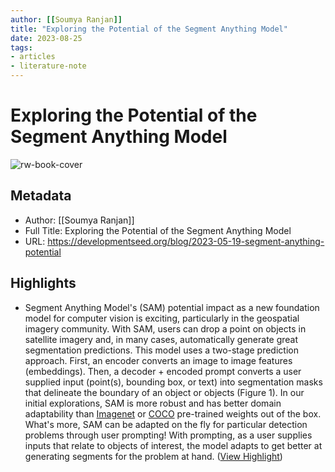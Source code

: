 ```yaml
---
author: [[Soumya Ranjan]]
title: "Exploring the Potential of the Segment Anything Model"
date: 2023-08-25
tags: 
- articles
- literature-note
---
```

# Exploring the Potential of the Segment Anything Model

![rw-book-cover](https://developmentseed.org/static/68f3e824ba559ca65942bef48a7b4571/097fa/sam-blog-cover-v2.jpg)

## Metadata
- Author: [[Soumya Ranjan]]
- Full Title: Exploring the Potential of the Segment Anything Model
- URL: https://developmentseed.org/blog/2023-05-19-segment-anything-potential

## Highlights
- Segment Anything Model's (SAM) potential impact as a new foundation model for computer vision is exciting, particularly in the geospatial imagery community. With SAM, users can drop a point on objects in satellite imagery and, in many cases, automatically generate great segmentation predictions. This model uses a two-stage prediction approach. First, an encoder converts an image to image features (embeddings). Then, a decoder + encoded prompt converts a user supplied input (point(s), bounding box, or text) into segmentation masks that delineate the boundary of an object or objects (Figure 1). In our initial explorations, SAM is more robust and has better domain adaptability than [Imagenet](https://www.image-net.org/) or [COCO](https://cocodataset.org/#home) pre-trained weights out of the box. What's more, SAM can be adapted on the fly for particular detection problems through user prompting! With prompting, as a user supplies inputs that relate to objects of interest, the model adapts to get better at generating segments for the problem at hand. ([View Highlight](https://read.readwise.io/read/01h1483neqfwgt4epxthf6e41f))
